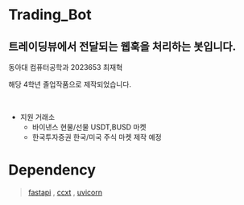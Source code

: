 # Trading_Bot

## 트레이딩뷰에서 전달되는 웹훅을 처리하는 봇입니다.
동아대 컴퓨터공학과 2023653 최재혁 

해당 4학년 졸업작품으로 제작되었습니다.

&nbsp;

- 지원 거래소
  - 바이낸스 현물/선물 USDT,BUSD 마켓
  - 한국투자증권 한국/미국 주식 마켓 제작 예정 

# Dependency

> [fastapi](https://github.com/tiangolo/fastapi) , [ccxt](https://github.com/ccxt/ccxt) , [uvicorn](https://github.com/encode/uvicorn)

